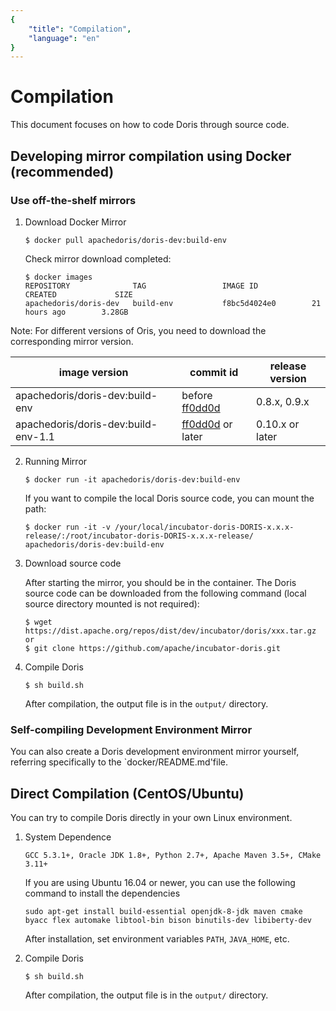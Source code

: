 ```yaml
---
{
    "title": "Compilation",
    "language": "en"
}
---
```


# Compilation

This document focuses on how to code Doris through source code.

## Developing mirror compilation using Docker (recommended)

### Use off-the-shelf mirrors

1. Download Docker Mirror

	`$ docker pull apachedoris/doris-dev:build-env`

	Check mirror download completed:

    ```
    $ docker images
    REPOSITORY              TAG                 IMAGE ID            CREATED             SIZE
    apachedoris/doris-dev   build-env           f8bc5d4024e0        21 hours ago        3.28GB
    ```

Note: For different versions of Oris, you need to download the corresponding mirror version.

| image version | commit id | release version |
|---|---|---|
| apachedoris/doris-dev:build-env | before [ff0dd0d](https://github.com/apache/incubator-doris/commit/ff0dd0d2daa588f18b6db56f947e813a56d8ec81) | 0.8.x, 0.9.x |
| apachedoris/doris-dev:build-env-1.1 | [ff0dd0d](https://github.com/apache/incubator-doris/commit/ff0dd0d2daa588f18b6db56f947e813a56d8ec81) or later | 0.10.x or later |

2. Running Mirror

	`$ docker run -it apachedoris/doris-dev:build-env`

	If you want to compile the local Doris source code, you can mount the path:

    ```
    $ docker run -it -v /your/local/incubator-doris-DORIS-x.x.x-release/:/root/incubator-doris-DORIS-x.x.x-release/ apachedoris/doris-dev:build-env
    ```

3. Download source code

	After starting the mirror, you should be in the container. The Doris source code can be downloaded from the following command (local source directory mounted is not required):

    ```
    $ wget https://dist.apache.org/repos/dist/dev/incubator/doris/xxx.tar.gz
    or
    $ git clone https://github.com/apache/incubator-doris.git
    ```

4. Compile Doris

    ```
    $ sh build.sh
    ```

	After compilation, the output file is in the `output/` directory.

### Self-compiling Development Environment Mirror

You can also create a Doris development environment mirror yourself, referring specifically to the `docker/README.md'file.


## Direct Compilation (CentOS/Ubuntu)

You can try to compile Doris directly in your own Linux environment.

1. System Dependence

    `GCC 5.3.1+, Oracle JDK 1.8+, Python 2.7+, Apache Maven 3.5+, CMake 3.11+`

    If you are using Ubuntu 16.04 or newer, you can use the following command to install the dependencies
    
    `sudo apt-get install build-essential openjdk-8-jdk maven cmake byacc flex automake libtool-bin bison binutils-dev libiberty-dev`

    After installation, set environment variables `PATH`, `JAVA_HOME`, etc.

2. Compile Doris

    ```
    $ sh build.sh
    ```
	After compilation, the output file is in the `output/` directory.
